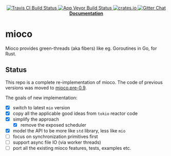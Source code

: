 
<p align="center">
  <a href="https://travis-ci.org/dpc/mioco">
      <img src="https://img.shields.io/travis/dpc/mioco/master.svg?style=flat-square" alt="Travis CI Build Status">
  </a>
  <a href="https://ci.appveyor.com/project/dpc/mioco/branch/master">
      <img src="https://ci.appveyor.com/api/projects/status/p5rjfbqw2a3pxc4o/branch/master?svg=true" alt="App Veyor Build Status">
  </a>
  <a href="https://crates.io/crates/mioco">
      <img src="http://meritbadge.herokuapp.com/mioco?style=flat-square" alt="crates.io">
  </a>
  <a href="https://gitter.im/dpc/mioco">
      <img src="https://img.shields.io/badge/GITTER-join%20chat-green.svg?style=flat-square" alt="Gitter Chat">
  </a>
  <br>
  <strong><a href="//dpc.github.io/mioco/">Documentation</a></strong>
</p>

# mioco

Mioco provides green-threads (aka fibers) like eg. Goroutines in Go, for Rust.

## Status

This repo is a complete re-implementation of mioco. The code of previous
versions was moved to [mioco.pre-0.9][mioco-pre-0.9].

[mioco-pre-0.9]: https://github.com/dpc/mioco.pre-0.9

The goals of new implementation:

* [x] switch to latest `mio` version
* [x] copy all the applicable good ideas from `tokio` reactor code
* [x] simplify the approach
  * [x] remove the exposed scheduler
* [x] model the API to be more like `std` library, less like `mio`
* [ ] focus on synchronization primitives first
* [ ] support async file IO (via worker threads)
* [ ] port all the existing mioco features, tests, examples etc.
